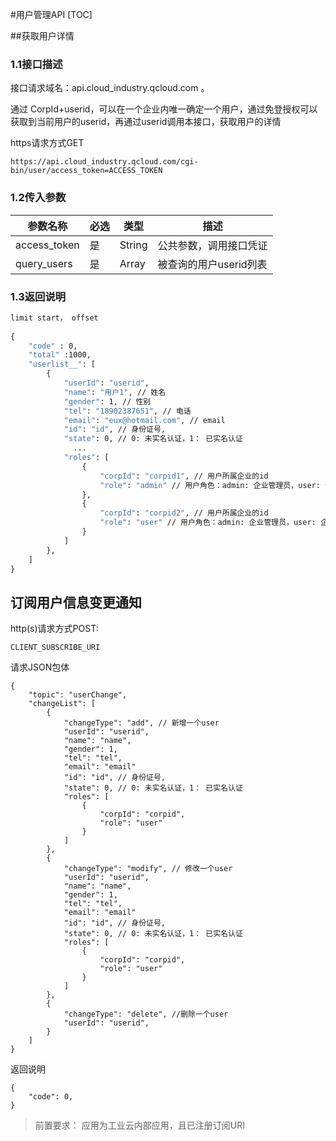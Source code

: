 #用户管理API
[TOC]



##获取用户详情

### 1.1接口描述
接口请求域名：api.cloud_industry.qcloud.com 。

通过 CorpId+userid，可以在一个企业内唯一确定一个用户，通过免登授权可以获取到当前用户的userid，再通过userid调用本接口，获取用户的详情

https请求方式GET

```
https://api.cloud_industry.qcloud.com/cgi-bin/user/access_token=ACCESS_TOKEN
```
### 1.2传入参数


| 参数名称 | 必选 | 类型 | 描述 |
| --- | --- | --- | --- |
| access_token | 是 | String | 公共参数，调用接口凭证 |
| query_users|  是| Array  | 被查询的用户userid列表 |
 
### 1.3返回说明

```   1        10
limit start， offset
      
{
    "code" : 0,
    "total" :1000,
    "userlist__": [
        {
            "userId": "userid",
            "name": "用户1", // 姓名
            "gender": 1, // 性别
            "tel": "18902387651", // 电话
            "email": "eux@hotmail.com", // email
            "id": "id", // 身份证号,
            "state": 0, // 0: 未实名认证，1： 已实名认证
              ...
            "roles": [
                {
                    "corpId": "corpid1", // 用户所属企业的id
                    "role": "admin" // 用户角色：admin: 企业管理员，user: 企业普通用户
                },
                {
                    "corpId": "corpid2", // 用户所属企业的id
                    "role": "user" // 用户角色：admin: 企业管理员，user: 企业普通用户
                }
            ]
        }, 
    ]
}
```





## 订阅用户信息变更通知

http(s)请求方式POST:

```
CLIENT_SUBSCRIBE_URI
```

请求JSON包体

```
{
    "topic": "userChange",
    "changeList": [
        {
            "changeType": "add", // 新增一个user
            "userId": "userid",
            "name": "name",
            "gender": 1,
            "tel": "tel",
            "email": "email"
            "id": "id", // 身份证号,
            "state": 0, // 0: 未实名认证，1： 已实名认证
            "roles": [
                {
                    "corpId": "corpid",
                    "role": "user"
                }
            ]
        },
        {
            "changeType": "modify", // 修改一个user
            "userId": "userid",
            "name": "name",
            "gender": 1,
            "tel": "tel",
            "email": "email"
            "id": "id", // 身份证号,
            "state": 0, // 0: 未实名认证，1： 已实名认证
            "roles": [
                {
                    "corpId": "corpid",
                    "role": "user"
                }
            ]
        },
        {
            "changeType": "delete", //删除一个user
            "userId": "userid",
        }
    ]
}
```

返回说明

```
{
    "code": 0,
}
```

> 前置要求： 应用为工业云内部应用，且已注册订阅URI

